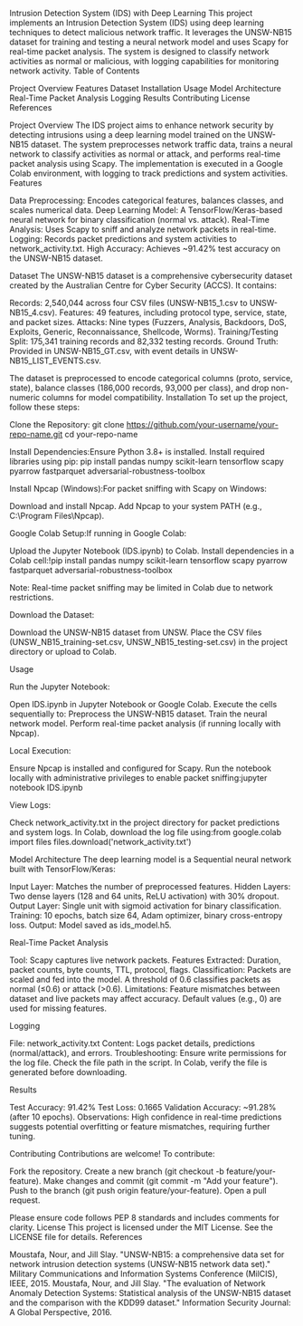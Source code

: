 Intrusion Detection System (IDS) with Deep Learning
This project implements an Intrusion Detection System (IDS) using deep learning techniques to detect malicious network traffic. It leverages the UNSW-NB15 dataset for training and testing a neural network model and uses Scapy for real-time packet analysis. The system is designed to classify network activities as normal or malicious, with logging capabilities for monitoring network activity.
Table of Contents

Project Overview
Features
Dataset
Installation
Usage
Model Architecture
Real-Time Packet Analysis
Logging
Results
Contributing
License
References

Project Overview
The IDS project aims to enhance network security by detecting intrusions using a deep learning model trained on the UNSW-NB15 dataset. The system preprocesses network traffic data, trains a neural network to classify activities as normal or attack, and performs real-time packet analysis using Scapy. The implementation is executed in a Google Colab environment, with logging to track predictions and system activities.
Features

Data Preprocessing: Encodes categorical features, balances classes, and scales numerical data.
Deep Learning Model: A TensorFlow/Keras-based neural network for binary classification (normal vs. attack).
Real-Time Analysis: Uses Scapy to sniff and analyze network packets in real-time.
Logging: Records packet predictions and system activities to network_activity.txt.
High Accuracy: Achieves ~91.42% test accuracy on the UNSW-NB15 dataset.

Dataset
The UNSW-NB15 dataset is a comprehensive cybersecurity dataset created by the Australian Centre for Cyber Security (ACCS). It contains:

Records: 2,540,044 across four CSV files (UNSW-NB15_1.csv to UNSW-NB15_4.csv).
Features: 49 features, including protocol type, service, state, and packet sizes.
Attacks: Nine types (Fuzzers, Analysis, Backdoors, DoS, Exploits, Generic, Reconnaissance, Shellcode, Worms).
Training/Testing Split: 175,341 training records and 82,332 testing records.
Ground Truth: Provided in UNSW-NB15_GT.csv, with event details in UNSW-NB15_LIST_EVENTS.csv.

The dataset is preprocessed to encode categorical columns (proto, service, state), balance classes (186,000 records, 93,000 per class), and drop non-numeric columns for model compatibility.
Installation
To set up the project, follow these steps:

Clone the Repository:
git clone https://github.com/your-username/your-repo-name.git
cd your-repo-name


Install Dependencies:Ensure Python 3.8+ is installed. Install required libraries using pip:
pip install pandas numpy scikit-learn tensorflow scapy pyarrow fastparquet adversarial-robustness-toolbox


Install Npcap (Windows):For packet sniffing with Scapy on Windows:

Download and install Npcap.
Add Npcap to your system PATH (e.g., C:\Program Files\Npcap).


Google Colab Setup:If running in Google Colab:

Upload the Jupyter Notebook (IDS.ipynb) to Colab.
Install dependencies in a Colab cell:!pip install pandas numpy scikit-learn tensorflow scapy pyarrow fastparquet adversarial-robustness-toolbox


Note: Real-time packet sniffing may be limited in Colab due to network restrictions.


Download the Dataset:

Download the UNSW-NB15 dataset from UNSW.
Place the CSV files (UNSW_NB15_training-set.csv, UNSW_NB15_testing-set.csv) in the project directory or upload to Colab.



Usage

Run the Jupyter Notebook:

Open IDS.ipynb in Jupyter Notebook or Google Colab.
Execute the cells sequentially to:
Preprocess the UNSW-NB15 dataset.
Train the neural network model.
Perform real-time packet analysis (if running locally with Npcap).




Local Execution:

Ensure Npcap is installed and configured for Scapy.
Run the notebook locally with administrative privileges to enable packet sniffing:jupyter notebook IDS.ipynb




View Logs:

Check network_activity.txt in the project directory for packet predictions and system logs.
In Colab, download the log file using:from google.colab import files
files.download('network_activity.txt')





Model Architecture
The deep learning model is a Sequential neural network built with TensorFlow/Keras:

Input Layer: Matches the number of preprocessed features.
Hidden Layers: Two dense layers (128 and 64 units, ReLU activation) with 30% dropout.
Output Layer: Single unit with sigmoid activation for binary classification.
Training: 10 epochs, batch size 64, Adam optimizer, binary cross-entropy loss.
Output: Model saved as ids_model.h5.

Real-Time Packet Analysis

Tool: Scapy captures live network packets.
Features Extracted: Duration, packet counts, byte counts, TTL, protocol, flags.
Classification: Packets are scaled and fed into the model. A threshold of 0.6 classifies packets as normal (≤0.6) or attack (>0.6).
Limitations: Feature mismatches between dataset and live packets may affect accuracy. Default values (e.g., 0) are used for missing features.

Logging

File: network_activity.txt
Content: Logs packet details, predictions (normal/attack), and errors.
Troubleshooting:
Ensure write permissions for the log file.
Check the file path in the script.
In Colab, verify the file is generated before downloading.



Results

Test Accuracy: 91.42%
Test Loss: 0.1665
Validation Accuracy: ~91.28% (after 10 epochs).
Observations: High confidence in real-time predictions suggests potential overfitting or feature mismatches, requiring further tuning.

Contributing
Contributions are welcome! To contribute:

Fork the repository.
Create a new branch (git checkout -b feature/your-feature).
Make changes and commit (git commit -m "Add your feature").
Push to the branch (git push origin feature/your-feature).
Open a pull request.

Please ensure code follows PEP 8 standards and includes comments for clarity.
License
This project is licensed under the MIT License. See the LICENSE file for details.
References

Moustafa, Nour, and Jill Slay. "UNSW-NB15: a comprehensive data set for network intrusion detection systems (UNSW-NB15 network data set)." Military Communications and Information Systems Conference (MilCIS), IEEE, 2015.
Moustafa, Nour, and Jill Slay. "The evaluation of Network Anomaly Detection Systems: Statistical analysis of the UNSW-NB15 dataset and the comparison with the KDD99 dataset." Information Security Journal: A Global Perspective, 2016.

